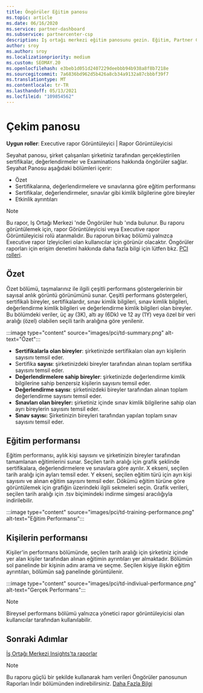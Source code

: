 ```yaml
---
title: Öngörüler Eğitim panosu
ms.topic: article
ms.date: 06/16/2020
ms.service: partner-dashboard
ms.subservice: partnercenter-csp
description: Iş ortağı merkezi eğitim panosunu gezin. Eğitim, Partner Center Insights (PCI) alanında bulunan raporlardan biridir.
author: sroy
ms.author: sroy
ms.localizationpriority: medium
ms.custom: SEOMAY.20
ms.openlocfilehash: e3beb1d051d2407229deebbb94b938a8f8b7218e
ms.sourcegitcommit: 7a6836bd962d5b426a8cb34a9132a87cbbbf39f7
ms.translationtype: MT
ms.contentlocale: tr-TR
ms.lasthandoff: 05/13/2021
ms.locfileid: "109854562"
---
```

# <a name="trainings-dashboard"></a>Çekim panosu

**Uygun roller**: Executive rapor Görüntüleyici | Rapor Görüntüleyicisi

Seyahat panosu, şirket çalışanları şirketiniz tarafından gerçekleştirilen sertifikalar, değerlendirmeler ve Examinations hakkında öngörüler sağlar. Seyahat Panosu aşağıdaki bölümleri içerir:

- Özet
- Sertifikalarına, değerlendirmelere ve sınavlarına göre eğitim performansı
- Sertifikalar, değerlendirmeler, sınavlar gibi kimlik bilgilerine göre bireyler
- Etkinlik ayrıntıları

>[!NOTE] 
>Bu rapor, Iş Ortağı Merkezi 'nde Öngörüler hub 'ında bulunur. Bu raporu görüntülemek için, rapor Görüntüleyicisi veya Executive rapor Görüntüleyicisi rolü atanmalıdır. Bu raporun birkaç bölümü yalnızca Executive rapor Izleyicileri olan kullanıcılar için görünür olacaktır. Öngörüler raporları için erişim denetimi hakkında daha fazla bilgi için lütfen bkz. [PCI rolleri](pci-roles.md).

## <a name="summary"></a>Özet

Özet bölümü, taşmalarınız ile ilgili çeşitli performans göstergelerinin bir sayısal anlık görüntü görünümünü sunar. Çeşitli performans göstergeleri, sertifikalı bireyler, sertifikalardır, sınav kimlik bilgileri, sınav kimlik bilgileri, değerlendirme kimlik bilgileri ve değerlendirme kimlik bilgileri olan bireyler. Bu bölümdeki veriler, üç ay (3K), altı ay (6Dk) ve 12 ay (1Y) veya özel bir veri aralığı (özel) olabilen seçili tarih aralığına göre yenilenir. 

:::image type="content" source="images/pci/td-summary.png" alt-text="Özet":::

- **Sertifikalarla olan bireyler**: şirketinizde sertifikaları olan ayrı kişilerin sayısını temsil eder.
- Sertifika **sayısı**: şirketinizdeki bireyler tarafından alınan toplam sertifika sayısını temsil eder.
- **Değerlendirmelere sahip bireyler**: şirketinizde değerlendirme kimlik bilgilerine sahip benzersiz kişilerin sayısını temsil eder. 
- **Değerlendirme sayısı**: şirketinizdeki bireyler tarafından alınan toplam değerlendirme sayısını temsil eder.
- **Sınavları olan bireyler:** şirketiniz içinde sınav kimlik bilgilerine sahip olan ayrı bireylerin sayısını temsil eder. 
- **Sınav sayısı:** Şirketinizin bireyleri tarafından yapılan toplam sınav sayısını temsil eder.

## <a name="training-performance"></a>Eğitim performansı

Eğitim performansı, aylık kişi sayısını ve şirketinizin bireyler tarafından tamamlanan eğitimlerini sunar. Seçilen tarih aralığı için grafik şeklinde sertifikalara, değerlendirmelere ve sınavlara göre ayrılır. X ekseni, seçilen tarih aralığı için ayları temsil eder. Y ekseni, seçilen eğitim türü için ayrı kişi sayısını ve alınan eğitim sayısını temsil eder. Dökümü eğitim türüne göre görüntülemek için grafiğin üzerindeki ilgili sekmeleri seçin. Grafik verileri, seçilen tarih aralığı için .tsv biçimindeki indirme simgesi aracılığıyla indirilebilir.

:::image type="content" source="images/pci/td-training-performance.png" alt-text="Eğitim Performansı":::

## <a name="individuals-performance"></a>Kişilerin performansı

Kişiler'in performans bölümünde, seçilen tarih aralığı için şirketiniz içinde yer alan kişiler tarafından alınan eğitimin ayrıntıları yer almaktadır. Bölümün sol panelinde bir kişinin adını arama ve seçme. Seçilen kişiye ilişkin eğitim ayrıntıları, bölümün sağ panelinde görüntülenir.

:::image type="content" source="images/pci/td-indiviual-performance.png" alt-text="Gerçek Performans":::

>[!NOTE] 
> Bireysel performans bölümü yalnızca yönetici rapor görüntüleyicisi olan kullanıcılar tarafından kullanılabilir. 

## <a name="next-steps"></a>Sonraki Adımlar

[İş Ortağı Merkezi Insights'ta raporlar](partner-center-insights.md)

>[!NOTE] 
> Bu raporu güçlü bir şekilde kullanarak ham verileri Öngörüler panosunun Raporları İndir bölümünden indirebilirsiniz. [Daha Fazla Bilgi](pci-download-reports.md)
